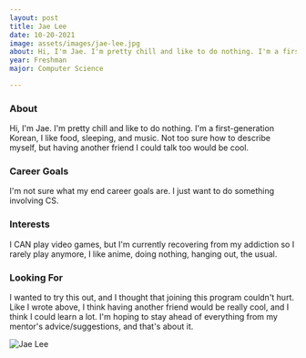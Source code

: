 ```yaml
---
layout: post
title: Jae Lee 
date: 10-20-2021
image: assets/images/jae-lee.jpg
about: Hi, I'm Jae. I'm pretty chill and like to do nothing. I'm a first-generation Korean, I like food, sleeping, and music. Not too sure how to describe myself, but having another friend I could talk too would be cool.
year: Freshman
major: Computer Science

---
```


### About

Hi, I'm Jae. I'm pretty chill and like to do nothing. I'm a first-generation Korean, I like food, sleeping, and music. Not too sure how to describe myself, but having another friend I could talk too would be cool.

### Career Goals

I'm not sure what my end career goals are. I just want to do something involving CS.

### Interests

I CAN play video games, but I'm currently recovering from my addiction so I rarely play anymore, I like anime, doing nothing, hanging out, the usual.

### Looking For

I wanted to try this out, and I thought that joining this program couldn't hurt. Like I wrote above, I think having another friend would be really cool, and I think I could learn a lot. I'm hoping to stay ahead of everything from my mentor's advice/suggestions, and that's about it.

<div class="text-center my-5">
    <img src="{ "assets/images/jae-lee.jpg" | absolute_url }" alt="Jae Lee" class="rounded post-img" />
</div>
